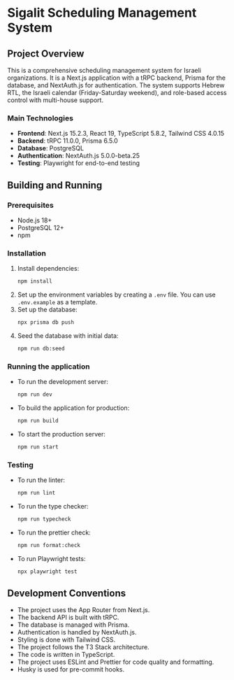 # Sigalit Scheduling Management System

## Project Overview

This is a comprehensive scheduling management system for Israeli organizations. It is a Next.js application with a tRPC backend, Prisma for the database, and NextAuth.js for authentication. The system supports Hebrew RTL, the Israeli calendar (Friday-Saturday weekend), and role-based access control with multi-house support.

### Main Technologies

*   **Frontend**: Next.js 15.2.3, React 19, TypeScript 5.8.2, Tailwind CSS 4.0.15
*   **Backend**: tRPC 11.0.0, Prisma 6.5.0
*   **Database**: PostgreSQL
*   **Authentication**: NextAuth.js 5.0.0-beta.25
*   **Testing**: Playwright for end-to-end testing

## Building and Running

### Prerequisites

*   Node.js 18+
*   PostgreSQL 12+
*   npm

### Installation

1.  Install dependencies:
    ```bash
    npm install
    ```
2.  Set up the environment variables by creating a `.env` file. You can use `.env.example` as a template.
3.  Set up the database:
    ```bash
    npx prisma db push
    ```
4.  Seed the database with initial data:
    ```bash
    npm run db:seed
    ```

### Running the application

*   To run the development server:
    ```bash
    npm run dev
    ```
*   To build the application for production:
    ```bash
    npm run build
    ```
*   To start the production server:
    ```bash
    npm run start
    ```

### Testing

*   To run the linter:
    ```bash
    npm run lint
    ```
*   To run the type checker:
    ```bash
    npm run typecheck
    ```
*   To run the prettier check:
    ```bash
    npm run format:check
    ```
*   To run Playwright tests:
    ```bash
    npx playwright test
    ```

## Development Conventions

*   The project uses the App Router from Next.js.
*   The backend API is built with tRPC.
*   The database is managed with Prisma.
*   Authentication is handled by NextAuth.js.
*   Styling is done with Tailwind CSS.
*   The project follows the T3 Stack architecture.
*   The code is written in TypeScript.
*   The project uses ESLint and Prettier for code quality and formatting.
*   Husky is used for pre-commit hooks.
